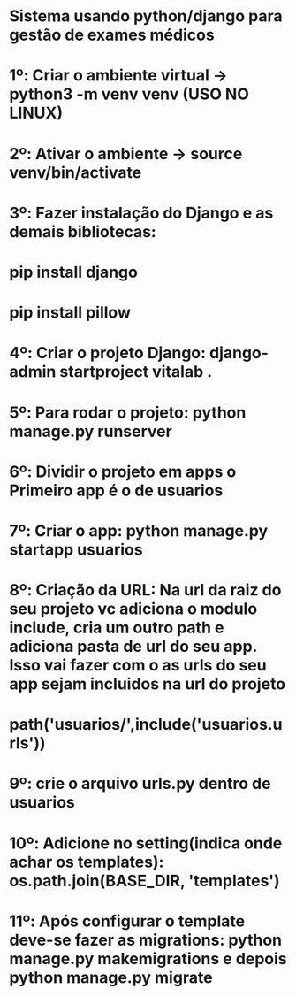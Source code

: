 # Sistema usando python/django para gestão de exames médicos
# 1º: Criar o ambiente virtual -> python3 -m venv venv (USO NO LINUX)
# 2º: Ativar o ambiente -> source venv/bin/activate
# 3º: Fazer instalação do Django e as demais bibliotecas: 
#     pip install django
#     pip install pillow
# 4º: Criar o projeto Django: django-admin startproject vitalab .
# 5º: Para rodar o projeto: python manage.py runserver
# 6º: Dividir o projeto em apps o Primeiro app é o de usuarios
# 7º: Criar o app: python manage.py startapp usuarios 
# 8º: Criação da URL: Na url da raiz do seu projeto vc adiciona o modulo include, cria um outro path e adiciona pasta de url do seu app. Isso vai fazer com o as urls do seu app sejam incluidos na url do projeto  
#      path('usuarios/',include('usuarios.urls'))
# 9º: crie o arquivo urls.py dentro de usuarios
# 10º: Adicione no setting(indica onde achar os templates): os.path.join(BASE_DIR, 'templates')
# 11º: Após configurar o template deve-se fazer as migrations: python manage.py makemigrations e depois python manage.py migrate
